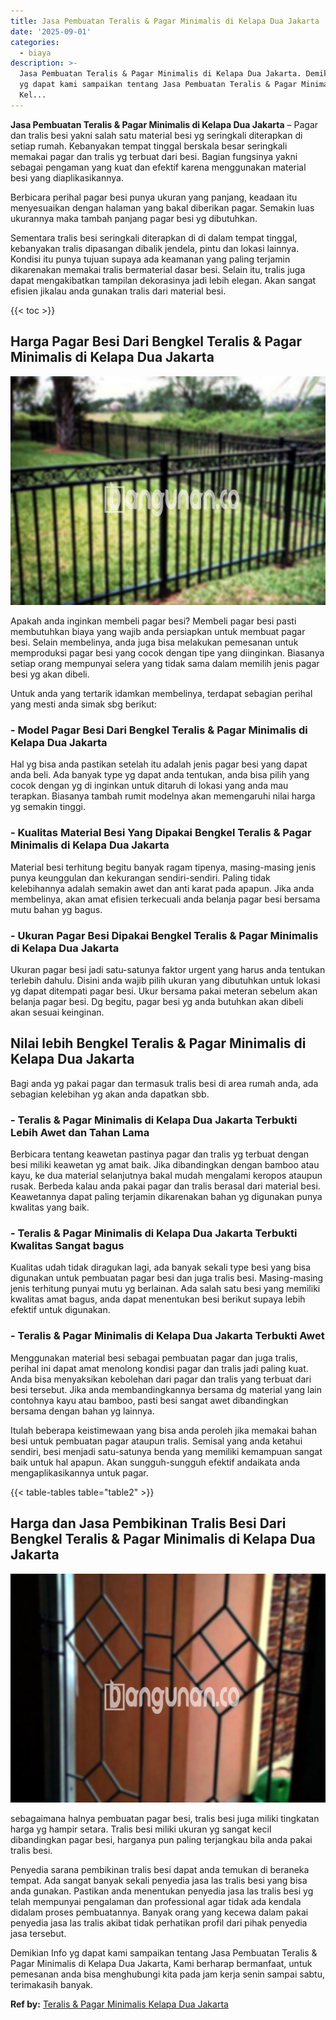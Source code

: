 ```yaml
---
title: Jasa Pembuatan Teralis & Pagar Minimalis di Kelapa Dua Jakarta
date: '2025-09-01'
categories:
  - biaya
description: >-
  Jasa Pembuatan Teralis & Pagar Minimalis di Kelapa Dua Jakarta. Demikian Info
  yg dapat kami sampaikan tentang Jasa Pembuatan Teralis & Pagar Minimalis di
  Kel...
---
```


**Jasa Pembuatan Teralis & Pagar Minimalis di Kelapa Dua Jakarta** – Pagar dan tralis besi yakni salah satu material besi yg seringkali diterapkan di setiap rumah. Kebanyakan tempat tinggal berskala besar seringkali memakai pagar dan tralis yg terbuat dari besi. Bagian fungsinya yakni sebagai pengaman yang kuat dan efektif karena menggunakan material besi yang diaplikasikannya.

Berbicara perihal pagar besi punya ukuran yang panjang, keadaan itu menyesuaikan dengan halaman yang bakal diberikan pagar. Semakin luas ukurannya maka tambah panjang pagar besi yg dibutuhkan.

Sementara tralis besi seringkali diterapkan di di dalam tempat tinggal, kebanyakan tralis dipasangan dibalik jendela, pintu dan lokasi lainnya. Kondisi itu punya tujuan supaya ada keamanan yang paling terjamin dikarenakan memakai tralis bermaterial dasar besi. Selain itu, tralis juga dapat mengakibatkan tampilan dekorasinya jadi lebih elegan. Akan sangat efisien jikalau anda gunakan tralis dari material besi.

{{< toc >}}

## Harga Pagar Besi Dari Bengkel Teralis & Pagar Minimalis di Kelapa Dua Jakarta

![Jasa Pembuatan Teralis & Pagar Minimalis di Kelapa Dua Jakarta](/images/pagar-minimalis-murah-44.png)

Apakah anda inginkan membeli pagar besi? Membeli pagar besi pasti membutuhkan biaya yang wajib anda persiapkan untuk membuat pagar besi. Selain membelinya, anda juga bisa melakukan pemesanan untuk memproduksi pagar besi yang cocok dengan tipe yang diinginkan. Biasanya setiap orang mempunyai selera yang tidak sama dalam memilih jenis pagar besi yg akan dibeli.

Untuk anda yang tertarik idamkan membelinya, terdapat sebagian perihal yang mesti anda simak sbg berikut:
### \- Model Pagar Besi Dari Bengkel Teralis & Pagar Minimalis di Kelapa Dua Jakarta

Hal yg bisa anda pastikan setelah itu adalah jenis pagar besi yang dapat anda beli. Ada banyak type yg dapat anda tentukan, anda bisa pilih yang cocok dengan yg di inginkan untuk ditaruh di lokasi yang anda mau terapkan. Biasanya tambah rumit modelnya akan memengaruhi nilai harga yg semakin tinggi.

### \- Kualitas Material Besi Yang Dipakai Bengkel Teralis & Pagar Minimalis di Kelapa Dua Jakarta

Material besi terhitung begitu banyak ragam tipenya, masing-masing jenis punya keunggulan dan kekurangan sendiri-sendiri. Paling tidak kelebihannya adalah semakin awet dan anti karat pada apapun. Jika anda membelinya, akan amat efisien terkecuali anda belanja pagar besi bersama mutu bahan yg bagus.

### \- Ukuran Pagar Besi Dipakai Bengkel Teralis & Pagar Minimalis di Kelapa Dua Jakarta

Ukuran pagar besi jadi satu-satunya faktor urgent yang harus anda tentukan terlebih dahulu. Disini anda wajib pilih ukuran yang dibutuhkan untuk lokasi yg dapat ditempati pagar besi. Ukur bersama pakai meteran sebelum akan belanja pagar besi. Dg begitu, pagar besi yg anda butuhkan akan dibeli akan sesuai keinginan.

## Nilai lebih Bengkel Teralis & Pagar Minimalis di Kelapa Dua Jakarta

Bagi anda yg pakai pagar dan termasuk tralis besi di area rumah anda, ada sebagian kelebihan yg akan anda dapatkan sbb.

### \- Teralis & Pagar Minimalis di Kelapa Dua Jakarta Terbukti Lebih Awet dan Tahan Lama

Berbicara tentang keawetan pastinya pagar dan tralis yg terbuat dengan besi miliki keawetan yg amat baik. Jika dibandingkan dengan bamboo atau kayu, ke dua material selanjutnya bakal mudah mengalami keropos ataupun rusak. Berbeda kalau anda pakai pagar dan tralis berasal dari material besi. Keawetannya dapat paling terjamin dikarenakan bahan yg digunakan punya kwalitas yang baik.

### \- Teralis & Pagar Minimalis di Kelapa Dua Jakarta Terbukti Kwalitas Sangat bagus

Kualitas udah tidak diragukan lagi, ada banyak sekali type besi yang bisa digunakan untuk pembuatan pagar besi dan juga tralis besi. Masing-masing jenis terhitung punyai mutu yg berlainan. Ada salah satu besi yang memiliki kwalitas amat bagus, anda dapat menentukan besi berikut supaya lebih efektif untuk digunakan.

### \- Teralis & Pagar Minimalis di Kelapa Dua Jakarta Terbukti Awet

Menggunakan material besi sebagai pembuatan pagar dan juga tralis, perihal ini dapat amat menolong kondisi pagar dan tralis jadi paling kuat. Anda bisa menyaksikan kebolehan dari pagar dan tralis yang terbuat dari besi tersebut. Jika anda membandingkannya bersama dg material yang lain contohnya kayu atau bamboo, pasti besi sangat awet dibandingkan bersama dengan bahan yg lainnya.

Itulah beberapa keistimewaan yang bisa anda peroleh jika memakai bahan besi untuk pembuatan pagar ataupun tralis. Semisal yang anda ketahui sendiri, besi menjadi satu-satunya benda yang memiliki kemampuan sangat baik untuk hal apapun. Akan sungguh-sungguh efektif andaikata anda mengaplikasikannya untuk pagar.

{{< table-tables table="table2" >}}

## Harga dan Jasa Pembikinan Tralis Besi Dari Bengkel Teralis & Pagar Minimalis di Kelapa Dua Jakarta

![Jasa Pembuatan Teralis & Pagar Minimalis di Kelapa Dua Jakarta](/images/teralis-minimalis-murah-42.png)

sebagaimana halnya pembuatan pagar besi, tralis besi juga miliki tingkatan harga yg hampir setara. Tralis besi miliki ukuran yg sangat kecil dibandingkan pagar besi, harganya pun paling terjangkau bila anda pakai tralis besi.

Penyedia sarana pembikinan tralis besi dapat anda temukan di beraneka tempat. Ada sangat banyak sekali penyedia jasa las tralis besi yang bisa anda gunakan. Pastikan anda menentukan penyedia jasa las tralis besi yg telah mempunyai pengalaman dan professional agar tidak ada kendala didalam proses pembuatannya. Banyak orang yang kecewa dalam pakai penyedia jasa las tralis akibat tidak perhatikan profil dari pihak penyedia jasa tersebut.

Demikian Info yg dapat kami sampaikan tentang Jasa Pembuatan Teralis & Pagar Minimalis di Kelapa Dua Jakarta, Kami berharap bermanfaat, untuk pemesanan anda bisa menghubungi kita pada jam kerja senin sampai sabtu, terimakasih banyak.

**Ref by:** [Teralis & Pagar Minimalis Kelapa Dua Jakarta](https://id.wikipedia.org/wiki/Teralis)
